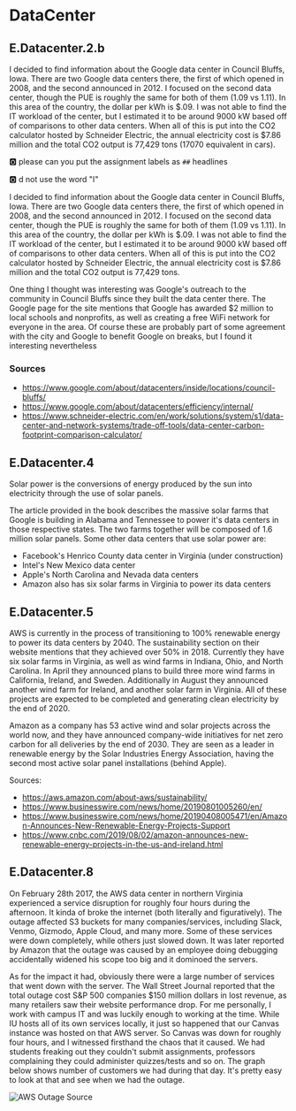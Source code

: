 
# DataCenter

## E.Datacenter.2.b

I decided to find information about the Google data center in Council Bluffs, Iowa. There are two Google data centers there, the first of which opened in 2008, and the second announced in 2012. I focused on the second data center, though the PUE is roughly the same for both of them (1.09 vs 1.11). In this area of the country, the dollar per kWh is $.09. I was not able to find the IT workload of the center, but I estimated it to be around 9000 kW based off of comparisons to other data centers. When all of this is put into the CO2 calculator hosted by Schneider Electric, the annual electricity cost is $7.86 million and the total CO2 output is 77,429 tons (17070 equivalent in cars). 

:o2: please can you put the assignment labels as `##` headlines

:o2: d not use the word "I"

I decided to find information about the Google data center in Council
Bluffs, Iowa. There are two Google data centers there, the first of
which opened in 2008, and the second announced in 2012. I focused on the
second data center, though the PUE is roughly the same for both of them
(1.09 vs 1.11). In this area of the country, the dollar per kWh is $.09.
I was not able to find the IT workload of the center, but I estimated it
to be around 9000 kW based off of comparisons to other data centers.
When all of this is put into the CO2 calculator hosted by Schneider
Electric, the annual electricity cost is $7.86 million and the total CO2
output is 77,429 tons.


One thing I thought was interesting was Google's outreach to the
community in Council Bluffs since they built the data center there. The
Google page for the site mentions that Google has awarded $2 million to
local schools and nonprofits, as well as creating a free WiFi network
for everyone in the area. Of course these are probably part of some
agreement with the city and Google to benefit Google on breaks, but I
found it interesting nevertheless

### Sources

* <https://www.google.com/about/datacenters/inside/locations/council-bluffs/>
* <https://www.google.com/about/datacenters/efficiency/internal/>
* <https://www.schneider-electric.com/en/work/solutions/system/s1/data-center-and-network-systems/trade-off-tools/data-center-carbon-footprint-comparison-calculator/>

## E.Datacenter.4

Solar power is the conversions of energy produced by the sun into
electricity through the use of solar panels.

The article provided in the book describes the massive solar farms that
Google is building in Alabama and Tennessee to power it's data centers
in those respective states. The two farms together will be composed of
1.6 million solar panels. Some other data centers that use solar power
are:

  * Facebook's Henrico County data center in Virginia (under construction)
  * Intel's New Mexico data center
  * Apple's North Carolina and Nevada data centers
  * Amazon also has six solar farms in Virginia to power its data centers
  
## E.Datacenter.5

AWS is currently in the process of transitioning to 100% renewable
energy to power its data centers by 2040. The sustainability section on
their website mentions that they achieved over 50% in 2018. Currently
they have six solar farms in Virginia, as well as wind farms in Indiana,
Ohio, and North Carolina. In April they announced plans to build three
more wind farms in California, Ireland, and Sweden. Additionally in
August they announced another wind farm for Ireland, and another solar
farm in Virginia. All of these projects are expected to be completed and
generating clean electricity by the end of 2020.

Amazon as a company has 53 active wind and solar projects across the
world now, and they have announced company-wide initiatives for net zero
carbon for all deliveries by the end of 2030. They are seen as a leader
in renewable energy by the Solar Industries Energy Association, having
the second most active solar panel installations (behind Apple).

Sources:
  * <https://aws.amazon.com/about-aws/sustainability/>
  * <https://www.businesswire.com/news/home/20190801005260/en/>
  * <https://www.businesswire.com/news/home/20190408005471/en/Amazon-Announces-New-Renewable-Energy-Projects-Support>
  * <https://www.cnbc.com/2019/08/02/amazon-announces-new-renewable-energy-projects-in-the-us-and-ireland.html>
  
## E.Datacenter.8

On February 28th 2017, the AWS data center in northern Virginia experienced a service disruption for roughly four hours during the afternoon. It kinda of broke the internet (both literally and figuratively). The outage affected S3 buckets for many companies/services, including Slack, Venmo, Gizmodo, Apple Cloud, and many more. Some of these services were down completely, while others just slowed down. It was later reported by Amazon that the outage was caused by an employee doing debugging accidentally widened his scope too big and it dominoed the servers. 

As for the impact it had, obviously there were a large number of services that went down with the server. The Wall Street Journal reported that the total outage cost S&P 500 companies $150 million dollars in lost revenue, as many retailers saw their website performance drop. For me personally, I work with campus IT and was luckily enough to working at the time. While IU hosts all of its own services locally, it just so happened that our Canvas instance was hosted on that AWS server. So Canvas was down for roughly four hours, and I witnessed firsthand the chaos that it caused. We had students freaking out they couldn't submit assignments, professors complaining they could administer quizzes/tests and so on. The graph below shows number of customers we had during that day. It's pretty easy to look at that and see when we had the outage.

![AWS Outage [Source](https://www.npr.org/sections/thetwo-way/2017/03/03/518322734/amazon-and-the-150-million-typo)](https://i.imgur.com/1pB8nmn.png)

